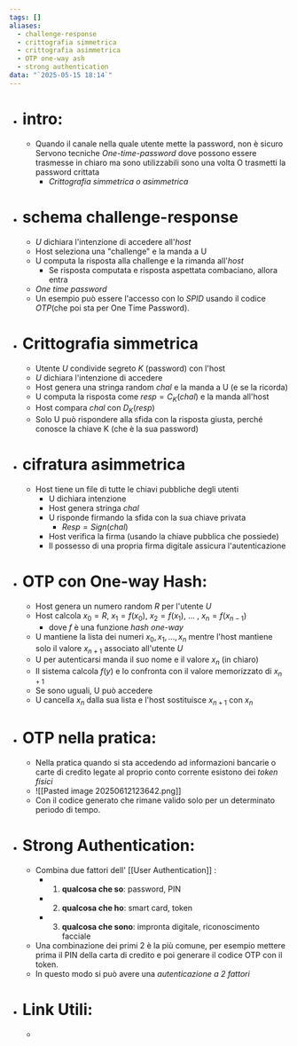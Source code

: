 ```yaml
---
tags: []
aliases:
  - challenge-response
  - crittografia simmetrica
  - crittografia asimmetrica
  - OTP one-way ash
  - strong authentication
data: "`2025-05-15 18:14`"
---
```

- # intro:
	- Quando il canale nella quale utente mette la password, non è sicuro Servono tecniche _One-time-password_ dove possono essere trasmesse in chiaro ma sono utilizzabili sono una volta O trasmetti la password crittata 
		- _Crittografia simmetrica o asimmetrica_ 
- # schema challenge-response 
	- $U$ dichiara l'intenzione di accedere all'_host_ 
	- Host seleziona una "challenge" e la manda a U 
	- U computa la risposta alla challenge e la rimanda all'_host_ 
		- Se risposta computata e risposta aspettata combaciano, allora entra 
	- _One time password_
	- Un esempio può essere l'accesso con lo _SPID_ usando il codice _OTP_(che poi sta per One Time Password).
- # Crittografia simmetrica 
	- Utente $U$ condivide segreto $K$ (password) con l'host
	- $U$ dichiara l'intenzione di accedere 
	- Host genera una stringa random $chal$ e la manda a U (e se la ricorda)
	- U computa la risposta come $resp = C_{K}(chal)$ e la manda all'host 
	- Host compara $chal$ con $D_{K}(resp)$
	- Solo U può rispondere alla sfida con la risposta giusta, perché conosce la chiave K (che è la sua password) 
- # cifratura asimmetrica
	- Host tiene un file di tutte le chiavi pubbliche degli utenti 
		- U dichiara intenzione 
		- Host genera stringa $chal$ 
		- U risponde  firmando la sfida con la sua chiave privata 
			- $Resp = Sign(chal)$ 
		- Host verifica la firma (usando la chiave pubblica che possiede)
		- Il possesso di una propria firma digitale assicura l'autenticazione
- # OTP con One-way Hash:
	- Host genera un numero random $R$ per l'utente $U$
	- Host calcola $x_0 = R$, $x_1 = f(x_0)$, $x_2 = f(x_1)$, ... , $x_{n} = f(x_{n-1})$ 
		- dove $f$ è una funzione _hash one-way_ 
	- U mantiene la lista dei numeri $x_0, x_1, ..., x_{n}$ mentre l'host mantiene solo il valore $x_{n+1}$ associato all'utente $U$
	- U per autenticarsi manda il suo nome e il valore $x_{n}$ (in chiaro)
	- Il sistema calcola $f(y)$ e lo confronta con il valore memorizzato di $x_{n+1}$
	- Se sono uguali, U può accedere
	- U cancella $x_{n}$ dalla sua lista e l'host sostituisce $x_{n+1}$ con $x_{n}$
- # OTP nella pratica:
	- Nella pratica quando si sta accedendo ad informazioni bancarie o carte di credito legate al proprio conto corrente esistono dei _token fisici_ 
	- ![[Pasted image 20250612123642.png]]
	- Con il codice generato che rimane valido solo per un determinato periodo di tempo.
- # Strong Authentication:
	- Combina due fattori dell' [[User Authentication]] :
		- 1. **qualcosa che so**: password, PIN
		- 2. **qualcosa che ho**: smart card, token
		- 3. **qualcosa che sono**: impronta digitale, riconoscimento facciale
	- Una combinazione dei primi 2 è la più comune, per esempio mettere prima il PIN della carta di credito e poi generare il codice OTP con il token.
	- In questo modo si può avere una _autenticazione a 2 fattori_
- # Link Utili:
	- 

